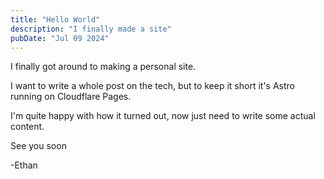 ```yaml
---
title: "Hello World"
description: "I finally made a site"
pubDate: "Jul 09 2024"
---
```


I finally got around to making a personal site. 

I want to write a whole post on the tech, but to keep it short it's Astro running on Cloudflare Pages.

I'm quite happy with how it turned out, now just need to write some actual content.


See you soon

-Ethan
